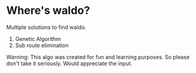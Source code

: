 # Where's waldo?

Multiple solutions to find waldo.

  1. Genetic Algorithm
  2. Sub route elimination

Warning: This algo was created for fun and learning purposes. So please don't take it seriously.
Would appreciate the input. 

